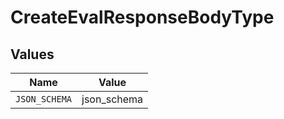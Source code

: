 # CreateEvalResponseBodyType


## Values

| Name          | Value         |
| ------------- | ------------- |
| `JSON_SCHEMA` | json_schema   |